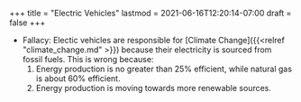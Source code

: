 +++
title = "Electric Vehicles"
lastmod = 2021-06-16T12:20:14-07:00
draft = false
+++

-   Fallacy: Electic vehicles are responsible for [Climate Change]({{<relref "climate_change.md" >}}) because their electricity is sourced from fossil fuels. This is wrong because:
    1.  Energy production is no greater than 25% efficient, while natural gas is about 60% efficient.
    2.  Energy production is moving towards more renewable sources.